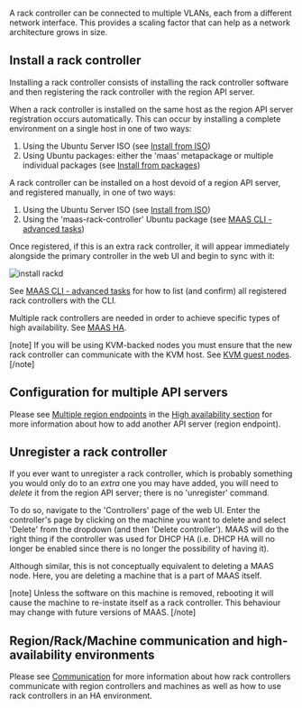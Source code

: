 A rack controller can be connected to multiple VLANs, each from a different network interface. This provides a scaling factor that can help as a network architecture grows in size.

## Install a rack controller

Installing a rack controller consists of installing the rack controller software and then registering the rack controller with the region API server.

When a rack controller is installed on the same host as the region API server registration occurs automatically. This can occur by installing a complete environment on a single host in one of two ways:

1.  Using the Ubuntu Server ISO (see [Install from ISO](installconfig-iso-install.md))
2.  Using Ubuntu packages: either the 'maas' metapackage or multiple individual packages (see [Install from packages](installconfig-package-install.md))

A rack controller can be installed on a host devoid of a region API server, and registered manually, in one of two ways:

1.  Using the Ubuntu Server ISO (see [Install from ISO](installconfig-iso-install.md#rack-controller))
2.  Using the 'maas-rack-controller' Ubuntu package (see [MAAS CLI - advanced tasks](manage-cli-advanced.md#install-a-rack-controller))

Once registered, if this is an extra rack controller, it will appear immediately alongside the primary controller in the web UI and begin to sync with it:

![install rackd](../media/installconfig-rack__2.4_install-rackd.png)

See [MAAS CLI - advanced tasks](manage-cli-advanced.md#list-rack-controllers) for how to list (and confirm) all registered rack controllers with the CLI.

Multiple rack controllers are needed in order to achieve specific types of high availability. See [MAAS HA](manage-ha.md).

[note] If you will be using KVM-backed nodes you must ensure that the new rack controller can communicate with the KVM host. See [KVM guest nodes](nodes-add.md#kvm-guest-nodes). [/note]

## Configuration for multiple API servers

Please see [Multiple region endpoints](manage-ha.md#multiple-region-endpoints) in the [High availability section](manage-ha.md) for more information about how to add another API server (region endpoint).

## Unregister a rack controller

If you ever want to unregister a rack controller, which is probably something you would only do to an *extra* one you may have added, you will need to *delete* it from the region API server; there is no 'unregister' command.

To do so, navigate to the 'Controllers' page of the web UI. Enter the controller's page by clicking on the machine you want to delete and select 'Delete' from the dropdown (and then 'Delete controller'). MAAS will do the right thing if the controller was used for DHCP HA (i.e. DHCP HA will no longer be enabled since there is no longer the possibility of having it).

Although similar, this is not conceptually equivalent to deleting a MAAS node. Here, you are deleting a machine that is a part of MAAS itself.

[note] Unless the software on this machine is removed, rebooting it will cause the machine to re-instate itself as a rack controller. This behaviour may change with future versions of MAAS. [/note]

## Region/Rack/Machine communication and high-availability environments

Please see [Communication](intro-communication.md) for more information about how rack controllers communicate with region controllers and machines as well as how to use rack controllers in an HA environment.

<!-- LINKS -->

